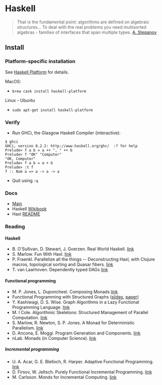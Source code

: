 # Haskell

> That is the fundamental point: algorithms are defined on algebraic structures... To deal with the real problems you need multisorted algebras - families of interfaces 
that span multiple types. [A. Stepanov](http://www.stlport.org/resources/StepanovUSA.html)

## Install

### Platform-specific installation

See [Haskell Platform](https://www.haskell.org/platform/) for details.

MacOS:

* `brew cask install haskell-platform`

Linux - Ubuntu

* `sudo apt-get install haskell-platform` 

### Verify

* Run GHCi, the Glasgow Haskell Compiler (interactive):

```
$ ghci
GHCi, version 8.2.2: http://www.haskell.org/ghc/  :? for help
Prelude> f a b = a ++ ", " ++ b
Prelude> f "OK" "Computer"
"OK, Computer"
Prelude> f a b = a + b 
Prelude> :t f
f :: Num a => a -> a -> a
``` 

* Quit using `:q`

### Docs

* [Main](https://www.haskell.org/documentation)
* Haskell [Wikibook](https://en.wikibooks.org/wiki/Haskell)
* Haxl [README](http://hackage.haskell.org/package/haxl-0.5.1.0#readme)

### Reading

#### Haskell

* B. O'Sullivan, D. Stewart, J. Goerzen. Real World Haskell. [link](http://book.realworldhaskell.org/read/)
* S. Marlow. Fun With Haxl. [link](https://simonmar.github.io/posts/2015-10-20-Fun-With-Haxl-1.html)
* P. Fraenkl. Parallelize all the things -- Deconstructing Haxl, with Clojure macros, topological sorting and Quasar fibers. [link](http://blog.podsnap.com/qaxl.html)
* T. van Laarhoven. Dependently typed DAGs [link](https://www.twanvl.nl/blog/haskell/dependently-typed-dags)

#### Functional programming

* M. P. Jones, L. Duponcheel. Composing Monads [link](http://citeseerx.ist.psu.edu/viewdoc/summary?doi=10.1.1.42.2605)
* Functional Programming with Structured Graphs ([slides](http://www.cs.nott.ac.uk/~psxbv/Away_Day/fplad12-talk_henrik.pdf), 
[paper](https://www.cs.utexas.edu/~wcook/Drafts/2012/graphs.pdf))
* Y. Kashiwagi, D. S. Wise. Graph Algorithms in a Lazy Functional Programming Language. [link](https://www.cs.indiana.edu/pub/techreports/TR330.pdf)
* M. I Cole. Algorithmic Skeletons: Structured Management of Parallel Computation. [link](https://homepages.inf.ed.ac.uk/mic/Pubs/skeletonbook.pdf)
* S. Marlow, R. Newton, S. P. Jones. A Monad for Deterministic Parallelism. [link](https://simonmar.github.io/bib/papers/monad-par.pdf)
* D. Ancona, E. Moggi. Program Generation and Components. [link](https://www.disi.unige.it/person/MoggiE/ftp/fmco04.pdf)
* nLab. Monads (in Computer Science). [link](https://ncatlab.org/nlab/show/monad+%28in+computer+science%29)

##### Incremental programming

* U. A. Acar, G. E. Blelloch, R. Harper. Adaptive Functional Programming. [link](https://www.cs.cmu.edu/~guyb/papers/popl02.pdf)
* D. Firsov, W. Jeltsch. Purely Functional Incremental Programming. [link](http://firsov.ee/incremental/incremental.pdf)
* M. Carlsson. Monds for Incremental Computing. [link](https://pdfs.semanticscholar.org/e001/67331939e77aa41cdb86712583b8f70c493d.pdf)

